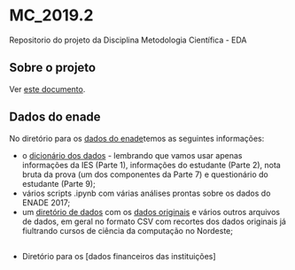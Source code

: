 # MC_2019.2
Repositorio do projeto da Disciplina Metodologia Científica - EDA

## Sobre o projeto
Ver [este documento]().

## Dados do enade
No diretório para os [dados do enade](./ENADE2017)temos as seguintes informações:
* o [dicionário dos dados]() - lembrando que vamos usar apenas informações da IES (Parte 1), informações do estudante (Parte 2), nota bruta da prova (um dos componentes da Parte 7) e questionário do estudante (Parte 9);
* vários scripts .ipynb com várias análises prontas sobre os dados do ENADE 2017;
* um [diretório de dados](./ENADE2017/dados) com os [dados originais]() e vários outros arquivos de dados, em geral no formato CSV com recortes dos dados originais já fiultrando cursos de ciência da computação no Nordeste;

## 


* Diretório para os [dados financeiros das instituições]
